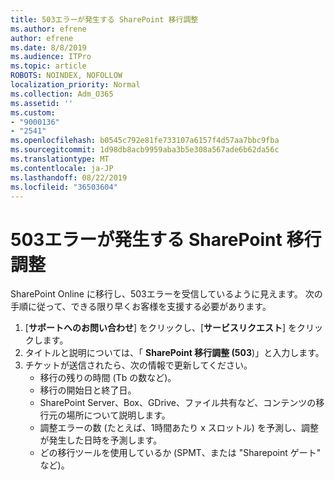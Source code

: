 ```yaml
---
title: 503エラーが発生する SharePoint 移行調整
ms.author: efrene
author: efrene
ms.date: 8/8/2019
ms.audience: ITPro
ms.topic: article
ROBOTS: NOINDEX, NOFOLLOW
localization_priority: Normal
ms.collection: Adm_O365
ms.assetid: ''
ms.custom:
- "9000136"
- "2541"
ms.openlocfilehash: b0545c792e81fe733107a6157f4d57aa7bbc9fba
ms.sourcegitcommit: 1d98db8acb9959aba3b5e308a567ade6b62da56c
ms.translationtype: MT
ms.contentlocale: ja-JP
ms.lasthandoff: 08/22/2019
ms.locfileid: "36503604"
---
```

# <a name="sharepoint-migration-throttling-with-503-errors"></a>503エラーが発生する SharePoint 移行調整

SharePoint Online に移行し、503エラーを受信しているように見えます。 次の手順に従って、できる限り早くお客様を支援する必要があります。 

1. [**サポートへのお問い合わせ**] をクリックし、[**サービスリクエスト**] をクリックします。
2. タイトルと説明については、「 **SharePoint 移行調整 (503**)」と入力します。
3. チケットが送信されたら、次の情報で更新してください。
    - 移行の残りの時間 (Tb の数など)。
    - 移行の開始日と終了日。
    - SharePoint Server、Box、GDrive、ファイル共有など、コンテンツの移行元の場所について説明します。
    - 調整エラーの数 (たとえば、1時間あたり x スロットル) を予測し、調整が発生した日時を予測します。
    - どの移行ツールを使用しているか (SPMT、または "Sharepoint ゲート" など)。


